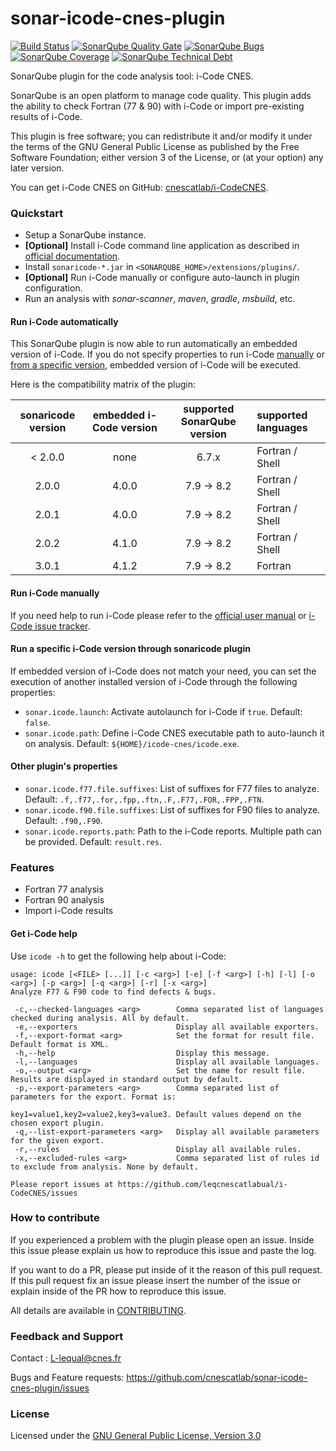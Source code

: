 # sonar-icode-cnes-plugin
[![Build Status](https://travis-ci.org/lequal/sonar-icode-cnes-plugin.svg?branch=master)](https://travis-ci.org/lequal/sonar-icode-cnes-plugin)
[![SonarQube Quality Gate](https://sonarcloud.io/api/project_badges/measure?project=fr.cnes.sonar.plugins%3Asonar-icode-cnes-plugin&metric=alert_status)](https://sonarcloud.io/dashboard?id=fr.cnes.sonar.plugins%3Asonar-icode-cnes-plugin)
[![SonarQube Bugs](https://sonarcloud.io/api/project_badges/measure?project=fr.cnes.sonar.plugins%3Asonar-icode-cnes-plugin&metric=bugs)](https://sonarcloud.io/project/issues?id=fr.cnes.sonar.plugins%3Asonar-icode-cnes-plugin&resolved=false&types=BUG)
[![SonarQube Coverage](https://sonarcloud.io/api/project_badges/measure?project=fr.cnes.sonar.plugins%3Asonar-icode-cnes-plugin&metric=coverage)](https://sonarcloud.io/component_measures?id=fr.cnes.sonar.plugins%3Asonar-icode-cnes-plugin&metric=Coverage)
[![SonarQube Technical Debt](https://sonarcloud.io/api/project_badges/measure?project=fr.cnes.sonar.plugins%3Asonar-icode-cnes-plugin&metric=sqale_index)](https://sonarcloud.io/component_measures?id=fr.cnes.sonar.plugins%3Asonar-icode-cnes-plugin&metric=sqale_index)

SonarQube plugin for the code analysis tool: i-Code CNES.

SonarQube is an open platform to manage code quality. This plugin adds the ability to check Fortran (77 & 90) with i-Code or import pre-existing results of i-Code.

This plugin is free software; you can redistribute it and/or modify it under the terms of the GNU General Public License as published by the Free Software Foundation; either version 3 of the License, or (at your option) any later version.

You can get i-Code CNES on GitHub: [cnescatlab/i-CodeCNES](https://github.com/cnescatlab/i-CodeCNES).

### Quickstart
- Setup a SonarQube instance.
- **[Optional]** Install i-Code command line application as described in [official documentation](https://github.com/cnescatlab/i-CodeCNES/wiki/Installation-Manual).
- Install `sonaricode-*.jar` in `<SONARQUBE_HOME>/extensions/plugins/`.
- **[Optional]** Run i-Code manually or configure auto-launch in plugin configuration.
- Run an analysis with *sonar-scanner*, *maven*, *gradle*, *msbuild*, etc.

#### Run i-Code automatically
This SonarQube plugin is now able to run automatically an embedded version of i-Code. If you do not specify properties to run i-Code [manually](#run-i-Code-manually) or [from a specific version](#Run-a-specific-i-Code-version-through-sonaricode-plugin), embedded version of i-Code will be executed.

Here is the compatibility matrix of the plugin:

| sonaricode version | embedded i-Code version | supported SonarQube version | supported languages |
|:------------------:|:-----------------------:|:---------------------------:|:--------------------|
|       < 2.0.0      |           none          |          6.7.x              |   Fortran / Shell   |
|        2.0.0       |          4.0.0          |        7.9 -> 8.2           |   Fortran / Shell   |
|        2.0.1       |          4.0.0          |        7.9 -> 8.2           |   Fortran / Shell   |
|        2.0.2       |          4.1.0          |        7.9 -> 8.2           |   Fortran / Shell   |
|        3.0.1       |          4.1.2          |        7.9 -> 8.2           |       Fortran       |

#### Run i-Code manually
If you need help to run i-Code please refer to the [official user manual](https://github.com/cnescatlab/i-CodeCNES/wiki/User-Manual) or [i-Code issue tracker](https://github.com/cnescatlab/i-CodeCNES/issues).

#### Run a specific i-Code version through sonaricode plugin
If embedded version of i-Code does not match your need, you can set the execution of another installed version of i-Code through the following properties:
- `sonar.icode.launch`: Activate autolaunch for i-Code if `true`. Default: `false`.
- `sonar.icode.path`: Define i-Code CNES executable path to auto-launch it on analysis. Default: `${HOME}/icode-cnes/icode.exe`.

#### Other plugin's properties
- `sonar.icode.f77.file.suffixes`: List of suffixes for F77 files to analyze. Default: `.f,.f77,.for,.fpp,.ftn,.F,.F77,.FOR,.FPP,.FTN`.
- `sonar.icode.f90.file.suffixes`: List of suffixes for F90 files to analyze. Default: `.f90,.F90`.
- `sonar.icode.reports.path`: Path to the i-Code reports. Multiple path can be provided. Default: `result.res`.

### Features
- Fortran 77 analysis
- Fortran 90 analysis
- Import i-Code results

#### Get i-Code help
Use `icode -h` to get the following help about i-Code:
````
usage: icode [<FILE> [...]] [-c <arg>] [-e] [-f <arg>] [-h] [-l] [-o <arg>] [-p <arg>] [-q <arg>] [-r] [-x <arg>]
Analyze F77 & F90 code to find defects & bugs.

 -c,--checked-languages <arg>        Comma separated list of languages checked during analysis. All by default.
 -e,--exporters                      Display all available exporters.
 -f,--export-format <arg>            Set the format for result file. Default format is XML.
 -h,--help                           Display this message.
 -l,--languages                      Display all available languages.
 -o,--output <arg>                   Set the name for result file. Results are displayed in standard output by default.
 -p,--export-parameters <arg>        Comma separated list of parameters for the export. Format is:
                                     key1=value1,key2=value2,key3=value3. Default values depend on the chosen export plugin.
 -q,--list-export-parameters <arg>   Display all available parameters for the given export.
 -r,--rules                          Display all available rules.
 -x,--excluded-rules <arg>           Comma separated list of rules id to exclude from analysis. None by default.

Please report issues at https://github.com/leqcnescatlabual/i-CodeCNES/issues
````

### How to contribute
If you experienced a problem with the plugin please open an issue. Inside this issue please explain us how to reproduce this issue and paste the log. 

If you want to do a PR, please put inside of it the reason of this pull request. If this pull request fix an issue please insert the number of the issue or explain inside of the PR how to reproduce this issue.

All details are available in [CONTRIBUTING](https://github.com/cnescatlab/sonar-icode-cnes-plugin/blob/master/CONTRIBUTING.md).

### Feedback and Support
Contact : L-lequal@cnes.fr

Bugs and Feature requests: https://github.com/cnescatlab/sonar-icode-cnes-plugin/issues

### License
Licensed under the [GNU General Public License, Version 3.0](https://www.gnu.org/licenses/gpl.txt)
